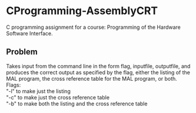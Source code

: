 # CProgramming-AssemblyCRT
C programming assignment for a course: Programming of the Hardware Software Interface.

## Problem
Takes input from the command line in the form flag, inputfile, outputfile, and produces the correct output as specified by the flag, either the listing of the MAL program, the cross reference table for the MAL program, or both.
<br />Flags:
<br />"-l" to make just the listing
<br />"-c" to make just the cross reference table
<br />"-b" to make both the listing and the cross reference table
